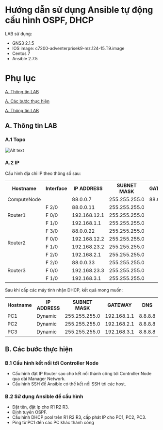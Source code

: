 
# Hướng dẫn sử dụng Ansible tự động cấu hình OSPF, DHCP

  LAB sử dụng:
  - GNS3 2.1.5
- IOS image: c7200-adventerprisek9-mz.124-15.T9.image
- Centos 7
- Ansible 2.7.5
# Phụ lục

  

[A. Thông tin LAB](#a)

[A. Các bước thực hiện](#b)

[A. Thông tin LAB](#a-Thông-tin-LAB)

<a name="a"></a>
## A. Thông tin LAB

### A.1 Topo

![Alt text](https://i.imgur.com/2D9Hffk.png)

### A.2 IP
  Cấu hình địa chỉ IP theo thông số sau:
<table>
  <tr>
    <th>Hostname</th>
    <th>Interface</th>
    <th>IP ADDRESS</th>
    <th>SUBNET MASK</th>
    <th>GATEWAY</th>
  </tr>
   <tr>
    <td rowspan="1"> ComputeNode</td>
    <td></td>
    <td>88.0.0.7</td>
    <td>255.255.255.0</td>
    <td>88.0.0.1</td>
    <td> </td>
  </tr>
  <tr>
    <td rowspan="3"> Router1</td>
    <td>F 2/0</td>
    <td>88.0.0.11</td>
    <td>255.255.255.0</td>
    <td> </td>
    <td> </td>
  </tr>
  <tr>
    <td>F 0/0</td>
    <td>192.168.12.1</td>
    <td>255.255.255.0</td>
    <td></td>
    <td></td>
  </tr>
    <tr>
    <td>F 1/0</td>
    <td>192.168.1.1</td>
    <td>255.255.255.0</td>
    <td></td>
    <td></td>
  </tr>
    <tr>
    <td rowspan="4"> Router2</td>
    <td>F 3/0</td>
    <td>88.0.0.22</td>
    <td>255.255.255.0</td>
    <td> </td>
    <td> </td>
  </tr>
  <tr>
    <td>F 0/0</td>
    <td>192.168.12.2</td>
    <td>255.255.255.0</td>
    <td></td>
    <td></td>
  </tr>
    <tr>
    <td>F 1/0</td>
    <td>192.168.23.2</td>
    <td>255.255.255.0</td>
    <td></td>
    <td></td>
  </tr>
    <tr>
    <td>F 2/0</td>
    <td>192.168.2.1</td>
    <td>255.255.255.0</td>
    <td></td>
    <td></td>
  </tr>
    <tr>
    <td rowspan="3"> Router3</td>
    <td>F 2/0</td>
    <td>88.0.0.33</td>
    <td>255.255.255.0</td>
    <td> </td>
    <td> </td>
  </tr>
  <tr>
    <td>F 0/0</td>
    <td>192.168.23.3</td>
    <td>255.255.255.0</td>
    <td></td>
    <td></td>
  </tr>
    <tr>
    <td>F 1/0</td>
    <td>192.168.3.1</td>
    <td>255.255.255.0</td>
    <td></td>
    <td></td>
  </tr>
    <tr>
</table>


Sau khi cấp các máy tính nhận DHCP, kết quả mong muốn:
<table>
  <tr>
    <th>Hostname</th>
    <th>IP ADDRESS</th>
    <th>SUBNET MASK</th>
    <th>GATEWAY</th>
    <th>DNS</th>
  </tr>
   <tr>
    <td rowspan="1"> PC1</td>
    <td>Dynamic</td>
    <td>255.255.255.0</td>
    <td>192.168.1.1</td>
    <td>8.8.8.8</td>
  </tr>
    </tr>
   <tr>
    <td rowspan="1"> PC2</td>
    <td>Dynamic</td>
    <td>255.255.255.0</td>
    <td>192.168.2.1</td>
    <td>8.8.8.8</td>
  </tr>
    </tr>
   <tr>
    <td rowspan="1"> PC3</td>
    <td>Dynamic</td>
    <td>255.255.255.0</td>
    <td>192.168.3.1</td>
    <td>8.8.8.8</td>
  </tr>
  </table>
  
  <a name="b"></a>
## B. Các bước thực hiện
  
### B.1 Cấu hình kết nối tới Controller Node

- Cấu hình đặt IP Router sao cho kết nối thành công tới Controller Node qua dải Manager Network.
- Cấu hình SSH để Ansible có thể kết nối SSH tới các host.

### B.2 Sử dụng Ansible để cấu hình
- Đặt tên, đặt Ip cho R1 R2 R3.
- Định tuyến OSPF.
- Cấu hình DHCP pool trên R1 R2 R3, cấp phát IP cho PC1, PC2, PC3.
- Ping từ PC1 đến các PC khác thành công


